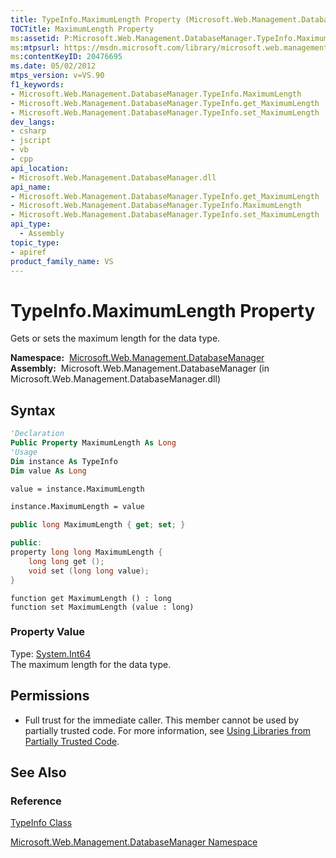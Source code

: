 ```yaml
---
title: TypeInfo.MaximumLength Property (Microsoft.Web.Management.DatabaseManager)
TOCTitle: MaximumLength Property
ms:assetid: P:Microsoft.Web.Management.DatabaseManager.TypeInfo.MaximumLength
ms:mtpsurl: https://msdn.microsoft.com/library/microsoft.web.management.databasemanager.typeinfo.maximumlength(v=VS.90)
ms:contentKeyID: 20476695
ms.date: 05/02/2012
mtps_version: v=VS.90
f1_keywords:
- Microsoft.Web.Management.DatabaseManager.TypeInfo.MaximumLength
- Microsoft.Web.Management.DatabaseManager.TypeInfo.get_MaximumLength
- Microsoft.Web.Management.DatabaseManager.TypeInfo.set_MaximumLength
dev_langs:
- csharp
- jscript
- vb
- cpp
api_location:
- Microsoft.Web.Management.DatabaseManager.dll
api_name:
- Microsoft.Web.Management.DatabaseManager.TypeInfo.get_MaximumLength
- Microsoft.Web.Management.DatabaseManager.TypeInfo.MaximumLength
- Microsoft.Web.Management.DatabaseManager.TypeInfo.set_MaximumLength
api_type:
  - Assembly
topic_type:
- apiref
product_family_name: VS
---
```


# TypeInfo.MaximumLength Property

Gets or sets the maximum length for the data type.

**Namespace:**  [Microsoft.Web.Management.DatabaseManager](microsoft-web-management-databasemanager-namespace.md)  
**Assembly:**  Microsoft.Web.Management.DatabaseManager (in Microsoft.Web.Management.DatabaseManager.dll)

## Syntax

```vb
'Declaration
Public Property MaximumLength As Long
'Usage
Dim instance As TypeInfo
Dim value As Long

value = instance.MaximumLength

instance.MaximumLength = value
```

```csharp
public long MaximumLength { get; set; }
```

```cpp
public:
property long long MaximumLength {
    long long get ();
    void set (long long value);
}
```

```jscript
function get MaximumLength () : long
function set MaximumLength (value : long)
```

### Property Value

Type: [System.Int64](https://msdn.microsoft.com/library/6yy583ek)  
The maximum length for the data type.  

## Permissions

  - Full trust for the immediate caller. This member cannot be used by partially trusted code. For more information, see [Using Libraries from Partially Trusted Code](https://msdn.microsoft.com/library/8skskf63).

## See Also

### Reference

[TypeInfo Class](typeinfo-class-microsoft-web-management-databasemanager.md)

[Microsoft.Web.Management.DatabaseManager Namespace](microsoft-web-management-databasemanager-namespace.md)
